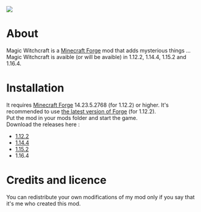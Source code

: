 [![](http://cf.way2muchnoise.eu/author/full_SiniKraft_downloads.svg)  ](https://www.curseforge.com/minecraft/mc-mods/magic-witchcraft)
# About  
Magic Witchcraft is a [Minecraft Forge](http://files.minecraftforge.net/) mod that adds mysterious things ...  
Magic Witchcraft is avaible (or will be avaible) in 1.12.2, 1.14.4, 1.15.2 and 1.16.4.
# Installation
It requires [Minecraft Forge](http://files.minecraftforge.net/maven/net/minecraftforge/forge/index_1.12.2.html) 14.23.5.2768 (for 1.12.2) or higher. It's recommended to use [the latest version of Forge](http://files.minecraftforge.net/maven/net/minecraftforge/forge/index_1.12.2.html) (for 1.12.2).  
Put the mod in your mods folder and start the game.  
Download the releases here :
- [1.12.2 ](https://github.com/SiniKraft/MagicWitchcraft/releases/download/1.4/1.12.2.MagicWitchcraft-release_1.4.jar)
- [1.14.4](https://github.com/SiniKraft/MagicWitchcraft/releases/download/1.1-1.14.4/1.14.4.MagicWitchcraft-release_1.1.jar)
- [1.15.2](https://github.com/SiniKraft/MagicWitchcraft/releases/download/1.15.2/1.15.2.MagicWitchcraft-release_1.0.jar)
- 1.16.4
# Credits and licence
You can redistribute your own modifications of my mod only if you say that it's me who created this mod.
